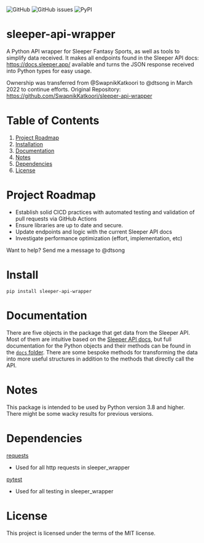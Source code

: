 ![GitHub](https://img.shields.io/github/license/dtsong/sleeper-api-wrapper.svg?color=blue)
![GitHub issues](https://img.shields.io/github/issues/dtsong/sleeper-api-wrapper.svg?color=orange)
![PyPI](https://img.shields.io/pypi/v/sleeper-api-wrapper)
# sleeper-api-wrapper
A Python API wrapper for Sleeper Fantasy Sports, as well as tools to simplify data received. It makes all endpoints found in the Sleeper API docs: https://docs.sleeper.app/ available and turns the JSON response received into Python types for easy usage.

Ownership was transferred from @SwapnikKatkoori to @dtsong in March 2022 to continue efforts.
Original Repository: https://github.com/SwapnikKatkoori/sleeper-api-wrapper

# Table of Contents
1. [Project Roadmap](#roadmap)
2. [Installation](#install)
3. [Documentation](#documentation)
4. [Notes](#notes)
5. [Dependencies](#depends)
6. [License](#license)

<a name="roadmap"></a>
# Project Roadmap
* Establish solid CICD practices with automated testing and validation of pull requests via GitHub Actions
* Ensure libraries are up to date and secure.
* Update endpoints and logic with the current Sleeper API docs
* Investigate performance optimization (effort, implementation, etc)

Want to help? Send me a message to @dtsong

<a name="install"></a>
# Install
```
pip install sleeper-api-wrapper
```

<a name="documentation"></a>
# Documentation
There are five objects in the package that get data from the Sleeper API. Most of them are intuitive based on the [Sleeper API docs](https://docs.sleeper.com/), but full documentation for the Python objects and their methods can be found in the [`docs` folder](https://github.com/dtsong/sleeper-api-wrapper/tree/master/docs). There are some bespoke methods for transforming the data into more useful structures in addition to the methods that directly call the API.

<a name="notes"></a>
# Notes
This package is intended to be used by Python version 3.8 and higher. There might be some wacky results for previous versions.

<a name="depends"></a>
# Dependencies

[requests](https://github.com/kennethreitz/requests)
- Used for all http requests in sleeper_wrapper

[pytest](https://github.com/pytest-dev/pytest)
- Used for all testing in sleeper_wrapper

<a name="license"></a>
# License
This project is licensed under the terms of the MIT license.
